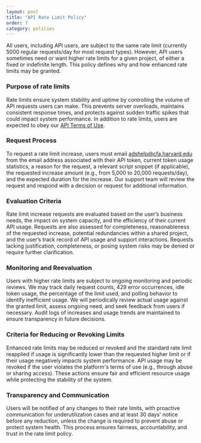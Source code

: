 ```yaml
---
layout: post
title: "API Rate Limit Policy"
order: 7
category: policies
---
```


All users, including API users, are subject to the same rate limit (currently 5000 regular requests/day for most request types). However, API users sometimes need or want higher rate limits for a given project, of either a fixed or indefinite length. This policy defines why and how enhanced rate limits may be granted.

### Purpose of rate limits
Rate limits ensure system stability and uptime by controlling the volume of API requests users can make. This prevents server overloads, maintains consistent response times, and protects against sudden traffic spikes that could impact system performance. In addition to rate limits, users are expected to obey our [API Terms of Use](terms).

### Request Process
To request a rate limit increase, users must email [adshelp@cfa.harvard.edu](mailto:adshelp@cfa.harvard.edu) from the email address associated with their API token, current token usage statistics, a reason for the request, a relevant script snippet (if applicable), the requested increase amount (e.g., from 5,000 to 20,000 requests/day), and the expected duration for the increase. Our support team will review the request and respond with a decision or request for additional information.

### Evaluation Criteria
Rate limit increase requests are evaluated based on the user’s business needs, the impact on system capacity, and the efficiency of their current API usage. Requests are also assessed for completeness, reasonableness of the requested increase, potential redundancies within a shared project, and the user’s track record of API usage and support interactions. Requests lacking justification, completeness, or posing system risks may be denied or require further clarification.

### Monitoring and Reevaluation
Users with higher rate limits are subject to ongoing monitoring and periodic reviews. We may track daily request counts, 429 error occurrences, idle token usage, the percentage of the limit used, and polling behavior to identify inefficient usage. We will periodically review actual usage against the granted limit, assess ongoing need, and seek feedback from users if necessary. Audit logs of increases and usage trends are maintained to ensure transparency in future decisions.

### Criteria for Reducing or Revoking Limits
Enhanced rate limits may be reduced or revoked and the standard rate limit reapplied if usage is significantly lower than the requested higher limit or if their usage negatively impacts system performance. API usage may be revoked if the user violates the platform's terms of use (e.g., through abuse or sharing access). These actions ensure fair and efficient resource usage while protecting the stability of the system.

### Transparency and Communication
Users will be notified of any changes to their rate limits, with proactive communication for underutilization cases and at least 30 days' notice before any reduction, unless the change is required to prevent abuse or protect system health. This process ensures fairness, accountability, and trust in the rate limit policy.


